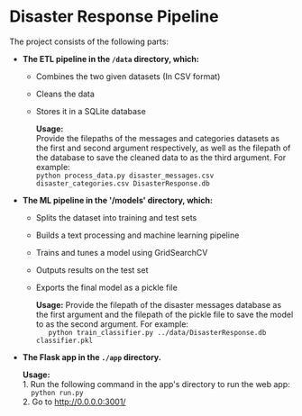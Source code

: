 # Disaster Response Pipeline 

The project consists of the following parts:

- **The ETL pipeline in the `/data` directory, which:**

	* Combines the two given datasets (In CSV  format)
	* Cleans the data
	* Stores it in a SQLite database
	
		**Usage:**    
			Provide the filepaths of the messages and categories datasets as the first and second argument respectively, as well as the filepath of the database to save the cleaned data to as the third argument. For example:    
			```
			python process_data.py disaster_messages.csv disaster_categories.csv DisasterResponse.db
            ```



- **The ML pipeline in the '/models' directory, which:**

	* Splits the dataset into training and test sets
	* Builds a text processing and machine learning pipeline
	* Trains and tunes a model using GridSearchCV
	* Outputs results on the test set
	* Exports the final model as a pickle file  

		**Usage:** 
			Provide the filepath of the disaster messages database as the first argument and the filepath of the pickle file to save the model to as the second argument. For example:    
			```   
			 python train_classifier.py ../data/DisasterResponse.db classifier.pkl
			 ```


- **The Flask app in the `./app` directory.**

	**Usage:**   
		1. Run the following command in the app's directory to run the web app:   
		```  
		python run.py   
		```   
		2. Go to http://0.0.0.0:3001/   


